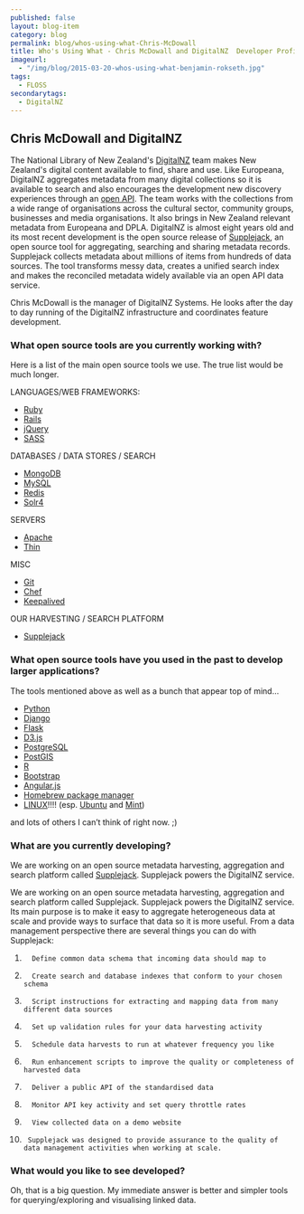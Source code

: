 ```yaml
---
published: false
layout: blog-item
category: blog
permalink: blog/whos-using-what-Chris-McDowall
title: Who's Using What - Chris McDowall and DigitalNZ  Developer Profile
imageurl: 
  - "/img/blog/2015-03-20-whos-using-what-benjamin-rokseth.jpg"
tags: 
  - FLOSS
secondarytags:
  - DigitalNZ
---
```

## Chris McDowall and DigitalNZ

The National Library of New Zealand's [DigitalNZ](http://digitalnz.org/) team makes New Zealand's digital content available to find, share and use. Like Europeana, DigitalNZ aggregates metadata from many digital collections so it is available to search and also encourages the development new discovery experiences through an [open API](http://digitalnz.org/developers). The team works with the collections from a wide range of organisations across the cultural sector, community groups, businesses and media organisations.  It also brings in New Zealand relevant metadata from Europeana and DPLA. DigitalNZ is almost eight years old and its most recent development is the open source release of [Supplejack](http://digitalnz.github.io/supplejack/), an open source tool for aggregating, searching and sharing metadata records.  Supplejack collects metadata about millions of items from hundreds of data sources. The tool transforms messy data, creates a unified search index and makes the reconciled metadata widely available via an open API data service.

Chris McDowall is the manager of DigitalNZ Systems. He looks after the day to day running of the DigitalNZ infrastructure and coordinates feature development.

### What open source tools are you currently working with? 

Here is a list of the main open source tools we use. The true list would be much longer.

LANGUAGES/WEB FRAMEWORKS:
- [Ruby](https://www.ruby-lang.org/en/) 
- [Rails](http://rubyonrails.org/)
- [jQuery](https://jquery.com/) 
- [SASS](http://sass-lang.com/)

DATABASES / DATA STORES / SEARCH
- [MongoDB](https://www.mongodb.org/)
- [MySQL](https://www.mysql.com/)
- [Redis](http://redis.io/)
- [Solr4](https://wiki.apache.org/solr/Solr4.0)

SERVERS
- [Apache](http://www.apache.org/)
- [Thin](http://code.macournoyer.com/thin/)

MISC
- [Git](https://git-scm.com/)
- [Chef](https://www.chef.io/)
- [Keepalived](http://keepalived.org/)

OUR HARVESTING / SEARCH PLATFORM
- [Supplejack](http://digitalnz.github.io/supplejack/)

### What open source tools have you used in the past to develop larger applications?

The tools mentioned above as well as a bunch that appear top of mind…
- [Python](https://www.python.org/)
- [Django](https://www.djangoproject.com/)
- [Flask](http://flask.pocoo.org/)
- [D3.js](http://d3js.org/)
- [PostgreSQL](http://www.postgresql.org/)
- [PostGIS](http://postgis.net/)
- [R](http://www.r-project.org/)
- [Bootstrap](http://getbootstrap.com/)
- [Angular.js](https://angularjs.org/)
- [Homebrew package manager](http://brew.sh/)
- [LINUX](https://www.linux.com/)!!!! (esp. [Ubuntu](http://www.ubuntu.com/) and [Mint](http://linuxmint.com/))

and lots of others I can’t think of right now. ;)

### What are you currently developing? 

We are working on an open source metadata harvesting, aggregation and search platform called [Supplejack](http://digitalnz.github.io/supplejack/). Supplejack powers the DigitalNZ service.

We are working on an open source metadata harvesting, aggregation and search platform called Supplejack. Supplejack powers the DigitalNZ service. Its main purpose is to make it easy to aggregate heterogeneous data at scale and provide ways to surface that data so it is more useful. From a data management perspective there are several things you can do with Supplejack:

1.       Define common data schema that incoming data should map to
2.       Create search and database indexes that conform to your chosen schema
3.       Script instructions for extracting and mapping data from many different data sources
4.       Set up validation rules for your data harvesting activity
5.       Schedule data harvests to run at whatever frequency you like
6.       Run enhancement scripts to improve the quality or completeness of harvested data
7.       Deliver a public API of the standardised data
8.       Monitor API key activity and set query throttle rates
9.       View collected data on a demo website
10.      Supplejack was designed to provide assurance to the quality of data management activities when working at scale. 

### What would you like to see developed? 
Oh, that is a big question. My immediate answer is better and simpler tools for querying/exploring and visualising linked data.
